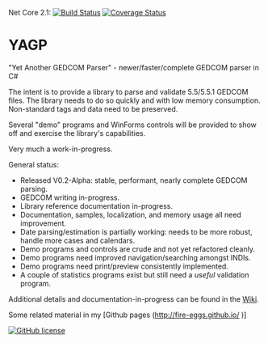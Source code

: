 Net Core 2.1:
[![Build Status](https://travis-ci.org/fire-eggs/YAGP.svg?branch=master)](https://travis-ci.org/fire-eggs/YAGP)
[![Coverage Status](https://coveralls.io/repos/github/fire-eggs/YAGP/badge.svg?branch=master)](https://coveralls.io/github/fire-eggs/YAGP?branch=master)

# YAGP
"Yet Another GEDCOM Parser" - newer/faster/complete GEDCOM parser in C#

The intent is to provide a library to parse and validate 5.5/5.5.1 GEDCOM files. The library needs to do so quickly and with low 
memory consumption. Non-standard tags and data need to be preserved.

Several "demo" programs and WinForms controls will be provided to show off and exercise the library's capabilities.

Very much a work-in-progress.

General status:
- Released V0.2-Alpha: stable, performant, nearly complete GEDCOM parsing.
- GEDCOM writing in-progress.
- Library reference documentation in-progress.
- Documentation, samples, localization, and memory usage all need improvement.
- Date parsing/estimation is partially working: needs to be more robust, handle more cases and calendars.
- Demo programs and controls are crude and not yet refactored cleanly.
- Demo programs need improved navigation/searching amongst INDIs.
- Demo programs need print/preview consistently implemented.
- A couple of statistics programs exist but still need a _useful_ validation program.

Additional details and documentation-in-progress can be found in the [Wiki](../../wiki).

Some related material in my [Github pages (http://fire-eggs.github.io/ )]


[![GitHub license](https://img.shields.io/github/license/fire-eggs/YAGP.svg?style=plastic)](https://github.com/fire-eggs/YAGP/blob/master/LICENSE)

